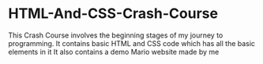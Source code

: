 # HTML-And-CSS-Crash-Course
This Crash Course involves the beginning stages of my journey to programming. It contains basic HTML and CSS code which has all the basic elements in it
It also contains a demo Mario website made by me
